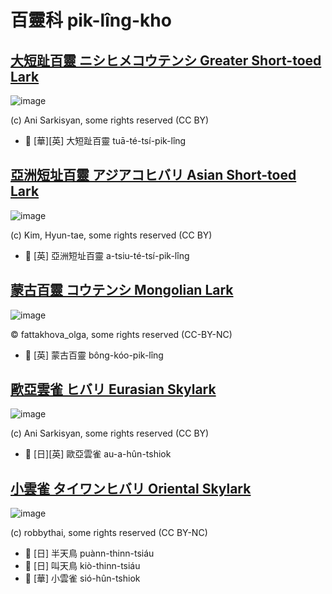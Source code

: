 # 百靈科 pik-lîng-kho

## [大短趾百靈 ニシヒメコウテンシ Greater Short-toed Lark](https://ebird.org/species/gstlar1)

![image](https://inaturalist-open-data.s3.amazonaws.com/photos/8369419/medium.jpeg)

(c) Ani Sarkisyan, some rights reserved (CC BY)

- 🎯 [華][英] 大短趾百靈 tuā-té-tsí-pik-lîng

## [亞洲短址百靈 アジアコヒバリ Asian Short-toed Lark](https://ebird.org/species/lstlar2)

![image](https://inaturalist-open-data.s3.amazonaws.com/photos/2684046/medium.jpg)

(c) Kim, Hyun-tae, some rights reserved (CC BY)

- 🎯 [英] 亞洲短址百靈 a-tsiu-té-tsí-pik-lîng

## [蒙古百靈 コウテンシ Mongolian Lark](https://ebird.org/species/monlar1)

![image](https://inaturalist-open-data.s3.amazonaws.com/photos/348250218/large.jpeg)

© fattakhova_olga, some rights reserved (CC-BY-NC)

- 🎯 [英] 蒙古百靈 bông-kóo-pik-lîng

## [歐亞雲雀 ヒバリ Eurasian Skylark](https://ebird.org/species/skylar)

![image](https://inaturalist-open-data.s3.amazonaws.com/photos/7408707/medium.jpeg)

(c) Ani Sarkisyan, some rights reserved (CC BY)

- 🎯 [日][英] 歐亞雲雀 au-a-hûn-tshiok

## [小雲雀 タイワンヒバリ Oriental Skylark](https://ebird.org/species/orisky1)

![image](https://inaturalist-open-data.s3.amazonaws.com/photos/10937041/medium.jpeg)

(c) robbythai, some rights reserved (CC BY-NC)

- 🎯 [日] 半天鳥 puànn-thinn-tsiáu
- 🎯 [日] 叫天鳥 kiò-thinn-tsiáu
- 🎯 [華] 小雲雀 sió-hûn-tshiok

